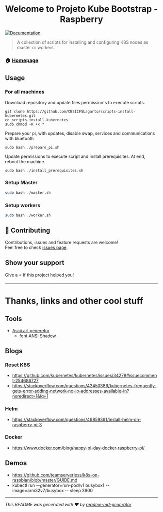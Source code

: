 <h1 align="center">Welcome to Projeto Kube Bootstrap - <b>Raspberry</b></h1>
<p>
  <a href="https://projetokube.github.io/" target="_blank">
    <img alt="Documentation" src="https://img.shields.io/badge/documentation-yes-brightgreen.svg" />
  </a>
</p>

> A collection of scripts for installing and configuring K8S nodes as master or workers.

### 🏠 [Homepage](https://projetokube.github.io/)

## Usage


### For all machines

Download repository and update files permission's to execute scripts.

```
git clone https://github.com/CBSIIFSLagarto/scripts-install-kubernetes.git
cd scripts-install-kubernetes
sudo chmod -R +x *
```

Prepare your pi, with updates, disable swap, services and communications with bluetooth

```
sudo bash ./prepare_pi.sh
```


Update permissions to execute script and install prerequisites. At end, reboot the machine.

```
sudo bash ./install_prerequisites.sh
```

### Setup Master
```sh
sudo bash ./master.sh
```

### Setup workers

```sh
sudo bash ./worker.sh
```

## 🤝 Contributing

Contributions, issues and feature requests are welcome!<br />Feel free to check [issues page](https://github.com/CBSIIFSLagarto/scripts-install-kubernetes/issues).

## Show your support

Give a ⭐️ if this project helped you!

***

# Thanks, links and other cool stuff


## Tools
- [Ascii art generetor](http://patorjk.com/software/taag/)
  - font ANSI Shadow

## Blogs

### Reset K8S
- https://github.com/kubernetes/kubernetes/issues/34278#issuecomment-254686727
- https://stackoverflow.com/questions/42450386/kubernetes-frequently-gets-error-adding-network-no-ip-addresses-available-in?noredirect=1&lq=1

### Helm
 - https://stackoverflow.com/questions/49859391/install-helm-on-raspberry-pi-3

### Docker
- https://www.docker.com/blog/happy-pi-day-docker-raspberry-pi/

## Demos
- https://github.com/teamserverless/k8s-on-raspbian/blob/master/GUIDE.md
- kubectl run --generator=run-pod/v1 busybox1 --image=arm32v7/busybox -- sleep 3600

***
_This README was generated with ❤️ by [readme-md-generator](https://github.com/kefranabg/readme-md-generator)_
